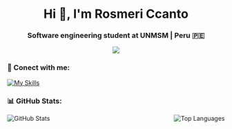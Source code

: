<h1 align="center">Hi 👋, I'm Rosmeri Ccanto</h1>
<h3 align="center">Software engineering student at UNMSM | Peru 🇵🇪 </h3>

<p align="center">
  <a href="https://skillicons.dev">
    <img src="https://skillicons.dev/icons?i=py,anaconda,cpp,azure,html,css,bootstrap,sass,js,androidstudiogit,github,vscode,visualstudio,ai,figma&perline=8" />
  </a>
</p>

### 📱 Conect with me:
[![My Skills](https://skillicons.dev/icons?i=linkedin&perline=8)](https://www.linkedin.com/in/rosmeri-gloria-ccanto-flores/)

### 📊 GitHub Stats:
<div style="display: flex; justify-content: space-between; align-items: flex-start;">
    <img align="left" src="https://github-readme-stats.vercel.app/api?username=RosmeriCcF&theme=radical&hide_border=false&include_all_commits=true&count_private=true" alt="GitHub Stats" />
    <img src="https://github-readme-stats.vercel.app/api/top-langs/?username=RosmeriCcF&theme=radical&hide_border=false&include_all_commits=true&count_private=true&layout=compact" alt="Top Languages" />
</div>
